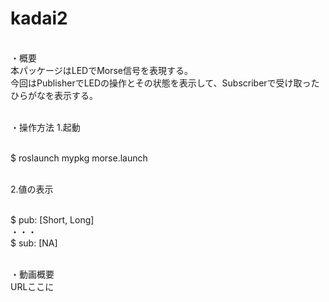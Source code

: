 # kadai2

<br>・概要
<br>本パッケージはLEDでMorse信号を表現する。
<br>今回はPublisherでLEDの操作とその状態を表示して、Subscriberで受け取ったひらがなを表示する。

<br>・操作方法
1.起動

<br>$ roslaunch mypkg morse.launch


<br>2.値の表示

<br>$ pub: [Short, Long]
<br>・・・
<br>$ sub: [NA]


<br>・動画概要
<br>URLここに
